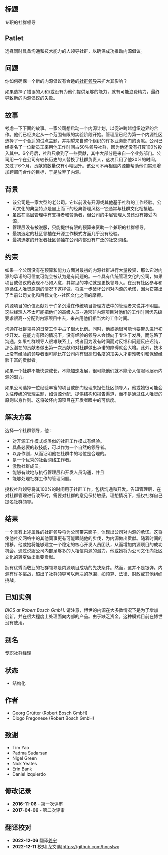 ## 标题

专职的社群领导

## Patlet

选择同时具备沟通和技术能力的人领导社群，以确保成功推动内源倡议。

## 问题

你如何确保一个新的内源倡议有合适的[社群领导](http://www.artofcommunityonline.org/)来扩大其影响？

如果选择了错误的人和/或没有为他们提供足够的能力，就有可能浪费精力，最终导致新的内源倡议的失败。

## 故事

考虑一下下面的故事。一家公司想启动一个内源计划，以促进跨越组织边界的合作。他们已经决定从一个范围有限的实验阶段开始。管理层已经为第一个内源社区选择了一个合适的试点主题，并期望来自整个组织的许多业务部门的贡献。公司已经提名了一位新员工来用他工作时间占50%领导社群，因为他还没有打算100%投入其中。6个月后，社群只收到了一些贡献，其中大部分是来自一个业务部门。公司用一个在公司有较长历史的人替换了社群负责人，这次只用了他30%的时间。又过了6个月，贡献的数量仅有小幅回升。该公司不再相信内源能帮助他们实现增加跨部门合作的目标，于是放弃了内源。

## 背景

- 该公司是一家大型的老公司。它以前没有开源或其他基于社群的工作经验。公司文化的典型特点是自上而下的经典管理风格--它通常与社群文化相抵触。
- 虽然在高层管理中有支持者和赞助者，但公司的中层管理人员还没有接受内源。
- 管理层没有被说服，只能提供有限的预算来资助一个兼职的社群领导。
- 最初选定的社区领袖在开源工作模式方面几乎没有经验。
- 最初选定的开发者社区领袖在公司内部没有广泛的社交网络。

## 约束

如果一个公司没有在预算和能力方面对最初的内源社群进行大量投资，那么它对内源的承诺的可信度可能会被认为是有问题的。一个具有传统管理文化的公司，如果项目或倡议的表现不尽如人意，其常见的冲动就是更换领导人。在没有社区参与和遵循任人唯贤原则的情况下这样做，将进一步破坏公司对内源的承诺，因为它突出了当前公司文化和目标文化--社区文化之间的摩擦。

内源项目的价值贡献对于许多沉浸在传统项目管理方法中的管理者来说并不明显。这些经理人不太可能把他们的高级人员--通常非内源项目对他们的工作时间优先级要求很高--分配到内源项目中去，来占用他们相当大的工作时间。

沟通在社群领导的日常工作中占了很大比例。同时，他或她很可能也要带头进行初步开发。在能力有限的情况下，没有经验的领导人会倾向于专注于发展，而忽略了沟通。如果社群领导人很难联系上，或者因为没有时间而对反馈和问题反应迟钝，那么潜在的贡献者做出第一次贡献和对社群做出承诺的障碍就会大增。此外，技术上没有经验的领导者很可能比在公司内有很高知名度的顶尖人才更难吸引和保留经验丰富的贡献者。

如果一个社群不能快速成长，不能加速发展，很可能他们就不能令人信服地展示内源的潜力。

如果公司选择一位经验丰富的项目或部门经理来担任社区领导人，他或她很可能会关注传统的管理主题，如资源分配、提供结构和报告渠道，而不是通过任人唯贤的原则以身作则。这将破坏内源项目在开发者眼中的可信度。

## 解决方案

选择一个社群领导，他：

- 对开源工作模式或类似的社群工作模式有经验。
- 具备必要的软技能，可以作为一个自然的领导者。
- 以身作则，从而证明他在社群中的地位是合理的。
- 是一个优秀的社会网络工作者。
- 激励社群成员。
- 能够有效地与执行管理层和开发人员沟通，并且
- 能够处理社群工作的管理问题。

授权社群领导将其100%的时间用于社群工作，包括沟通和开发。告知管理层，在对社群管理进行改革时，需要对社群的意见保持敏感。理想情况下，授权社群自己提名社群领导。

## 结果

一个具有上述属性的社群领导将为公司带来面子，体现出公司对内源的承诺。这将使他社交网络中的其他同事更有可能跟随他的步伐，为内源做出贡献。随着时间的推移，他或她将能够建立一个稳定的核心开发人员团队，从而增加内源项目的成功机会。通过说服公司内部足够多的人相信内源的潜力，他或她将为公司文化向社区文化的转变做出重要贡献。

拥有优秀而敬业的社群领导是内源项目成功的先决条件。然而，这并不是银弹。内源有许多挑战，超出了社群领导可以解决的范围，如预算、法律、财政或其他组织挑战。

## 已知实例

_BIOS at Robert Bosch GmbH_. 请注意，博世的内源在大多数情况下是为了增加创新，并在很大程度上处理面向内部的产品。由于缺乏资金，这种模式目前在博世没有使用。

## 别名

专职社群经理

## 状态

* 结构化

## 作者

- Georg Grütter (Robert Bosch GmbH)
- Diogo Fregonese (Robert Bosch GmbH)

## 致谢

- Tim Yao
- Padma Sudarsan
- Nigel Green
- Nick Yeates
- Erin Bank
- Daniel Izquierdo

## 修改记录

- **2016-11-06** - 第一次评审
- **2017-04-06** - 第二次评审

## 翻译校对

- **2022-12-06** 翻译[姜宁](https://github.com/willemjiang)
- **2022-12-11** 校对[龙文选]https://github.com/hncslwx
